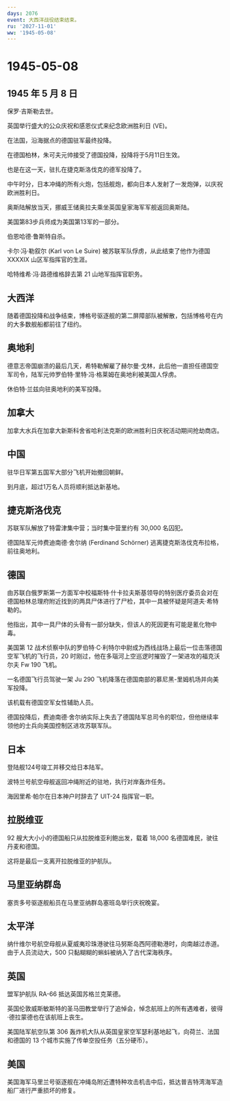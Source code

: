 ```yaml
---
days: 2076
event: 大西洋战役结束结束。
ru: '2027-11-01'
ww: '1945-05-08'
---
```


# 1945-05-08

## 1945 年 5 月 8 日

保罗·吉斯勒去世。

英国举行盛大的公众庆祝和感恩仪式来纪念欧洲胜利日 (VE)。

在法国，沿海据点的德国驻军最终投降。

在德国柏林，朱可夫元帅接受了德国投降，投降将于5月11日生效。

也是在这一天，驻扎在捷克斯洛伐克的德军投降了。

中午时分，日本冲绳的所有火炮，包括舰炮，都向日本人发射了一发炮弹，以庆祝欧洲胜利日。

奥斯陆解放当天，挪威王储奥拉夫乘坐英国皇家海军军舰返回奥斯陆。

美国第83步兵师成为美国第13军的一部分。

伯恩哈德·鲁斯特自杀。

卡尔·冯·勒叙尔 (Karl von Le Suire) 被苏联军队俘虏，从此结束了他作为德国
XXXXIX 山区军指挥官的生涯。

哈特维希·冯·路德维格辞去第 21 山地军指挥官职务。

## 大西洋

随着德国投降和战争结束，博格号驱逐舰的第二屏障部队被解散，包括博格号在内的大多数舰船都前往了纽约。

## 奥地利

德意志帝国崩溃的最后几天，希特勒解雇了赫尔曼·戈林，此后他一直担任德国空军司令，陆军元帅罗伯特·里特·冯·格莱姆在奥地利被美国人俘虏。

休伯特·兰兹向驻奥地利的美军投降。

## 加拿大

加拿大水兵在加拿大新斯科舍省哈利法克斯的欧洲胜利日庆祝活动期间抢劫商店。

## 中国

驻华日军第五国军大部分飞机开始撤回朝鲜。

到月底，超过1万名人员将顺利抵达新基地。

## 捷克斯洛伐克

苏联军队解放了特雷津集中营；当时集中营里约有 30,000 名囚犯。

德国陆军元帅费迪南德·舍尔纳 (Ferdinand Schörner)
逃离捷克斯洛伐克布拉格，前往奥地利。

## 德国

由苏联白俄罗斯第一方面军中校福斯特·什卡拉夫斯基领导的特别医疗委员会对在德国柏林总理府附近找到的两具尸体进行了尸检，其中一具被怀疑是阿道夫·希特勒的。

他指出，其中一具尸体的头骨有一部分缺失，但该人的死因更有可能是氰化物中毒。

美国第 12
战术侦察中队的罗伯特·C·利特尔中尉成为西线战场上最后一位击落德国空军飞机的飞行员，20
时刚过，他在多瑙河上空巡逻时摧毁了一架进攻的福克沃尔夫 Fw 190 飞机。

一名德国飞行员驾驶一架 Ju 290
飞机降落在德国南部的慕尼黑-里姆机场并向美军投降。

该机载有德国空军女性辅助人员。

德国投降后，费迪南德·舍尔纳实际上失去了德国陆军总司令的职位，但他继续率领他的士兵向美国控制区进攻苏联军队。

## 日本

登陆舰124号竣工并移交给日本陆军。

波特兰号航空母舰返回冲绳附近的驻地，执行对岸轰炸任务。

海因里希·帕尔在日本神户时辞去了 UIT-24 指挥官一职。

## 拉脱维亚

92 艘大大小小的德国船只从拉脱维亚利鲍出发，载着 18,000
名德国难民，驶往丹麦和德国。

这将是最后一支离开拉脱维亚的护航队。

## 马里亚纳群岛

塞贡多号驱逐舰船员在马里亚纳群岛塞班岛举行庆祝晚宴。

## 太平洋

纳什维尔号航空母舰从夏威夷珍珠港驶往马努斯岛西阿德勒港时，向南越过赤道。由于人员流动大，500
只黏糊糊的蝌蚪被纳入了古代深海秩序。

## 英国

盟军护航队 RA-66 抵达英国苏格兰克莱德。

英国伦敦威斯敏斯特的圣马田教堂举行了追悼会，悼念航班上的所有遇难者，彼得·德拉蒙德也在该航班上丧生。

美国陆军航空队第 306
轰炸机大队从英国皇家空军瑟利基地起飞，向荷兰、法国和德国的 13
个城市实施了传单空投任务（五分硬币）。

## 美国

美国海军马里兰号驱逐舰在冲绳岛附近遭特种攻击机击中后，抵达普吉特湾海军造船厂进行严重损坏的修复。